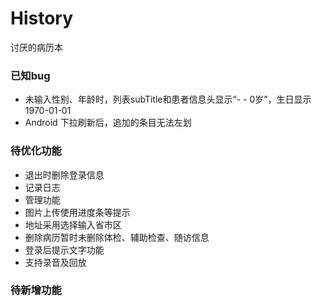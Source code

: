 # History
讨厌的病历本

### 已知bug
- 未输入性别、年龄时，列表subTitle和患者信息头显示“- - 0岁”，生日显示1970-01-01
- Android 下拉刷新后，追加的条目无法左划


### 待优化功能
- 退出时删除登录信息
- 记录日志
- 管理功能
- 图片上传使用进度条等提示
- 地址采用选择输入省市区
- 删除病历暂时未删除体检、辅助检查、随访信息
- 登录后提示文字功能
- 支持录音及回放


### 待新增功能
